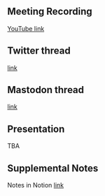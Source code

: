## Meeting Recording

[YouTube link](---)

## Twitter thread

[link](---)

## Mastodon thread

[link](---)

## Presentation

TBA

## Supplemental Notes

Notes in Notion [link](---)
